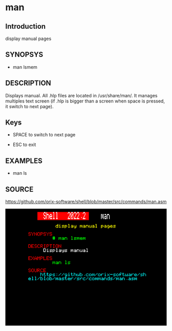 # man

## Introduction

display manual pages

## SYNOPSYS

+ man lsmem

## DESCRIPTION

Displays manual. All .hlp files are located in /usr/share/man/. It manages multiples text screen (if .hlp is bigger than a screen when space is pressed, it switch to next page).

## Keys

+ SPACE to switch to next page

+ ESC to exit

## EXAMPLES

+ man ls

## SOURCE

https://github.com/orix-software/shell/blob/master/src/commands/man.asm

![man](imgs/man.png)
